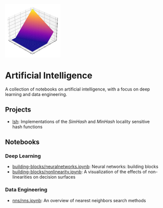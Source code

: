 <p align="left">
    <img src="logo.svg" width="180" alt="Logo - A 3d surface plot of the ReLU activation function"/>
</p>

<h1 align="left">Artificial Intelligence</h1>

A collection of notebooks on artificial intelligence, with a focus on deep learning and data engineering.

## Projects

- [lsh](lsh/): Implementations of the *SimHash* and *MinHash* locality sensitive hash functions

## Notebooks

### Deep Learning

- [building-blocks/neuralnetworks.ipynb](building-blocks/neuralnetworks.ipynb): Neural networks: building blocks
- [building-blocks/nonlinearity.ipynb](building-blocks/nonlinearity.ipynb): A visualization of the effects of non-linearities on decision surfaces

### Data Engineering

- [nns/nns.ipynb](nns/nns.ipynb): An overview of nearest neighbors search methods
